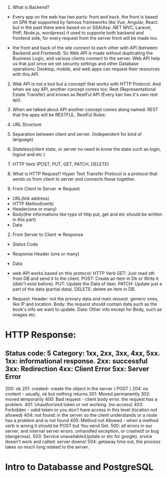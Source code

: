 1. What is Backend?

- Every app on the web has two parts: front and back. the front is based on SPA that supported by famous frameworks like Vue, Angular, React. but 
in the past there were based on or SSA(Asp .NET MVC, Laravel, PHP, Node.js, wordpress) it used to supporte both backend and frontend side, for every request from the server front will be made too.

- the front and back of the site connect to each other with API (between Backend and Frontend). So Web API is made without duplicating the Business Logic, and various clients connect to the server. Web API help us that just once we set security settings and other Database operations: Desktop, mobile, and web apps can request their resources with this API.

2. Web API is not a tool but a concept! that works with HTTP Protocol. And when we say API, another concept comes too: Rest (Representational Estate Transfer) and known as RestFul API (Every kan has it's own rest api).

3. When we talked about API another concept comes along named: REST that the apps will be RESTFUL.
RestFul Rules:
1. URL Structure
2. Separation between client and server. (Independent for kind of language)
3. Stateless(client state, or server no need to know the state such as login, logout and etc.)
4. HTTP Verb (POST, PUT, GET, PATCH, DELETE)

4. What is HTTP Request? 
Hyper Text Transfer Protocol is a protocol that sends us from client to server and connects these together. 
1. From Client to Server => Request 
- URL(link address)
- HTTP Method(verb)
- Header(one or many)
- Body(the informations like type of http put, get and etc should be written in this part)
- Data 

2. From Server to Client => Response
- Status Code
- Response Header (one or many)
- Data

- web API works based on this protocol: HTTP Verb
GET: Just read sth from DB and send it to the client.
POST: Create an item in Db or Write it (didn't exist before).
PUT: Update the Data of item.
PATCH: Update just a part of the data (partial data).
DELETE: delete an item in DB.

- Request:
Header: not the primary data and main resuest. generic ones, like IP and location.
Body: the request should contain data such as the book's info we want to update.
Data: Other info except for Body, such as images etc.

# HTTP Response:
Status code: 5 Category: 1xx, 2xx, 3xx, 4xx, 5xx.
1xx: informational response.
2xx: successful
3xx: Redirection
4xx: Client Error
5xx: Server Error
---------------------------
200: ok
201: created- create the object in the server ( POST )
204: no content - usually, ok but nothing returns
301: Moved permanently 
302: moved temporarily
400: Bad request - client body error. the request has a problem. 
401: Unauthorized token or not working. (no access)
403: Forbidden - valid token or you don't have access in this level (location not allowed)
404: not found: in the server so the client understands or a route has a problem and is not found
405: Method  not Allowed - when a method verb is wrong it should be POST but You send Get.
500: all errors in our server, and internal server errors. unhandled exception, or crashed! or bug (dangerous).
503: Service unavailable(Update or etc for google). srvice doesn't work and called: server downs!
504: getaway time out, the process takes so much long related to the server.

# Intro to Databasse and PostgreSQL


